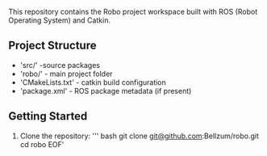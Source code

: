 This repository contains the Robo project workspace built with ROS (Robot Operating System) and Catkin.
## Project Structure
- 'src/' -source packages
- 'robo/' - main project folder
- 'CMakeLists.txt' - catkin build configuration
- 'package.xml' - ROS package metadata (if present)
## Getting Started
1. Clone the repository:
  ''' bash
      git clone git@github.com:Bellzum/robo.git
      cd robo
EOF'
